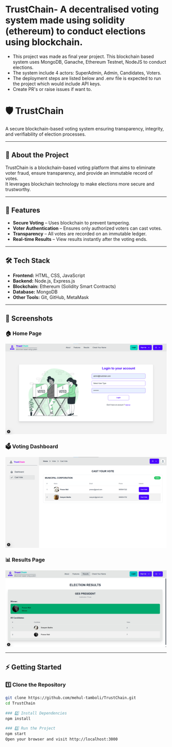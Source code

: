 # TrustChain- A decentralised voting system made using solidity (ethereum) to conduct elections using blockchain.
- This project was made as final year project. This blockchain based system uses MongoDB, Ganache, Ethereum Testnet, NodeJS to conduct elections.
- The system include 4 actors: SuperAdmin, Admin, Candidates, Voters.
- The deployment steps are listed below and .env file is expected to run the project which would include API keys.
- Create PR's or raise issues if want to.
# 🛡️ TrustChain

A secure blockchain-based voting system ensuring transparency, integrity, and verifiability of election processes.

---

## 📖 About the Project
TrustChain is a blockchain-based voting platform that aims to eliminate voter fraud, ensure transparency, and provide an immutable record of votes.  
It leverages blockchain technology to make elections more secure and trustworthy.

---

## 🚀 Features
- **Secure Voting** – Uses blockchain to prevent tampering.
- **Voter Authentication** – Ensures only authorized voters can cast votes.
- **Transparency** – All votes are recorded on an immutable ledger.
- **Real-time Results** – View results instantly after the voting ends.

---

## 🛠️ Tech Stack
- **Frontend:** HTML, CSS, JavaScript
- **Backend:** Node.js, Express.js
- **Blockchain:** Ethereum (Solidity Smart Contracts)
- **Database:** MongoDB
- **Other Tools:** Git, GitHub, MetaMask

---

## 📸 Screenshots

### 🏠 Home Page
![Home Page](image/1.png)

### 🗳️ Voting Dashboard
![Voting Dashboard](image/6.png)

### 📊 Results Page
![Results Page](image/7.png)

---

## ⚡ Getting Started

### 1️⃣ Clone the Repository
```bash
git clone https://github.com/mehul-tamboli/TrustChain.git
cd TrustChain
```

```bash
### 2️⃣ Install Dependencies
npm install
```
```bash
### 3️⃣ Run the Project
npm start
Open your browser and visit http://localhost:3000
```
